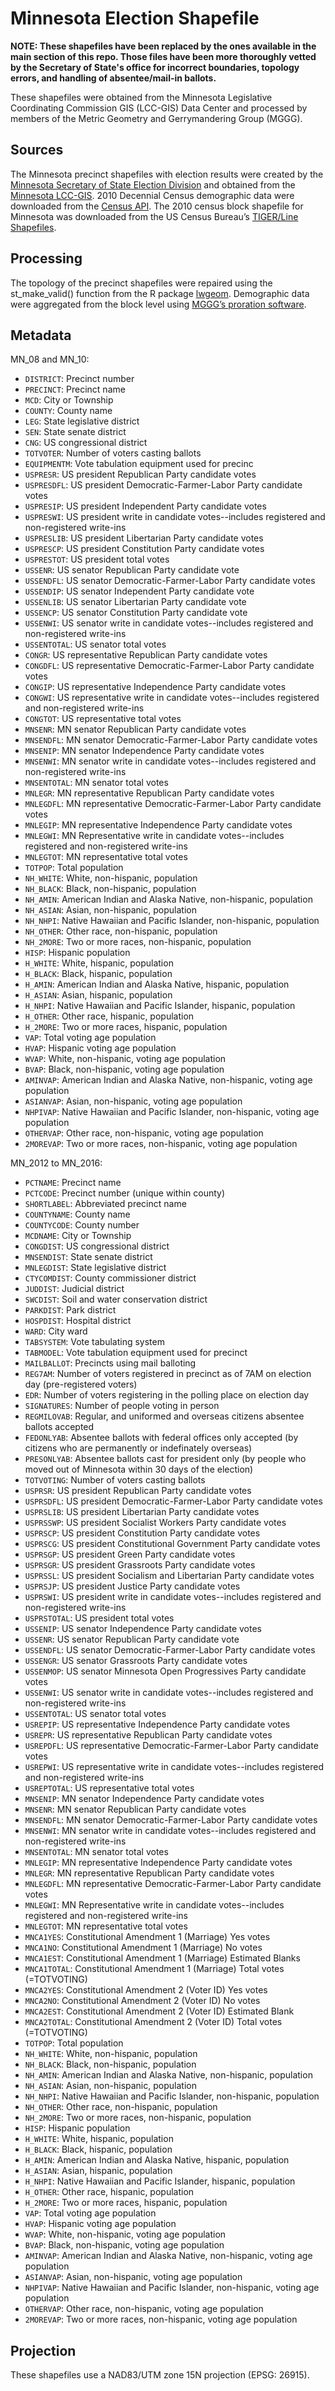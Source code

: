 # Minnesota Election Shapefile
**NOTE: These shapefiles have been replaced by the ones available in the main section of this repo. Those files have been more thoroughly vetted by the Secretary of State's office for incorrect boundaries, topology errors, and handling of absentee/mail-in ballots.**

These shapefiles were obtained from the Minnesota Legislative Coordinating Commission GIS (LCC-GIS) Data Center and processed by members of the Metric Geometry and Gerrymandering Group (MGGG).

## Sources
The Minnesota precinct shapefiles with election results were created by the [Minnesota Secretary of State Election Division](https://www.sos.state.mn.us/elections-voting/) and obtained from the [Minnesota LCC-GIS](https://www.gis.leg.mn/html/download.html). 2010 Decennial Census demographic data were downloaded from the [Census API](https://api.census.gov/data/2010/dec/sf1). The 2010 census block shapefile for Minnesota was downloaded from the US Census Bureau’s [TIGER/Line Shapefiles](https://www.census.gov/geographies/mapping-files/time-series/geo/tiger-line-file.html).

## Processing
The topology of the precinct shapefiles were repaired using the st_make_valid() function from the R package [lwgeom](https://github.com/r-spatial/lwgeom).  Demographic data were aggregated from the block level using [MGGG’s proration software](https://github.com/mggg/maup).

## Metadata
MN_08 and MN_10:
* `DISTRICT`: Precinct number 
* `PRECINCT`: Precinct name
* `MCD`: City or Township 
* `COUNTY`: County name
* `LEG`: State legislative district
* `SEN`: State senate district
* `CNG`: US congressional district
* `TOTVOTER`: Number of voters casting ballots
* `EQUIPMENTM`: Vote tabulation equipment used for precinc
* `USPRESR`: US president Republican Party candidate votes
* `USPRESDFL`: US president Democratic-Farmer-Labor Party candidate votes
* `USPRESIP`: US president Independent Party candidate votes
* `USPRESWI`: US president write in candidate votes--includes registered and non-registered write-ins
* `USPRESLIB`: US president Libertarian Party candidate votes
* `USPRESCP`: US president Constitution Party candidate votes
* `USPRESTOT`: US president total votes
* `USSENR`: US senator Republican Party candidate vote
* `USSENDFL`: US senator Democratic-Farmer-Labor Party candidate votes
* `USSENDIP`: US senator Independent Party candidate vote
* `USSENLIB`: US senator Libertarian Party candidate vote
* `USSENCP`: US senator Constitution Party candidate vote
* `USSENWI`: US senator write in candidate votes--includes registered and non-registered write-ins
* `USSENTOTAL`: US senator total votes
* `CONGR`: US representative Republican Party candidate votes
* `CONGDFL`: US representative Democratic-Farmer-Labor Party candidate votes
* `CONGIP`: US representative Independence Party candidate votes
* `CONGWI`: US representative write in candidate votes--includes registered and non-registered write-ins
* `CONGTOT`: US representative total votes
* `MNSENR`: MN senator Republican Party candidate votes
* `MNSENDFL`: MN senator Democratic-Farmer-Labor Party candidate votes
* `MNSENIP`: MN senator Independence Party candidate votes
* `MNSENWI`: MN senator write in candidate votes--includes registered and non-registered write-ins
* `MNSENTOTAL`: MN senator total votes
* `MNLEGR`: MN representative Republican Party candidate votes
* `MNLEGDFL`: MN representative Democratic-Farmer-Labor Party candidate votes
* `MNLEGIP`: MN representative Independence Party candidate votes
* `MNLEGWI`: MN Representative write in candidate votes--includes registered and non-registered write-ins
* `MNLEGTOT`: MN representative total votes
* `TOTPOP`: Total population 
* `NH_WHITE`: White, non-hispanic, population
* `NH_BLACK`: Black, non-hispanic, population
* `NH_AMIN`: American Indian and Alaska Native, non-hispanic, population
* `NH_ASIAN`: Asian, non-hispanic, population
* `NH_NHPI`: Native Hawaiian and Pacific Islander, non-hispanic, population
* `NH_OTHER`: Other race, non-hispanic, population
* `NH_2MORE`: Two or more races, non-hispanic, population
* `HISP`: Hispanic population
* `H_WHITE`: White, hispanic, population
* `H_BLACK`: Black, hispanic, population
* `H_AMIN`: American Indian and Alaska Native, hispanic, population
* `H_ASIAN`: Asian, hispanic, population
* `H_NHPI`: Native Hawaiian and Pacific Islander, hispanic, population
* `H_OTHER`: Other race, hispanic, population
* `H_2MORE`: Two or more races, hispanic, population
* `VAP`: Total voting age population
* `HVAP`: Hispanic voting age population
* `WVAP`: White, non-hispanic, voting age population
* `BVAP`: Black, non-hispanic, voting age population
* `AMINVAP`: American Indian and Alaska Native, non-hispanic, voting age population
* `ASIANVAP`: Asian, non-hispanic, voting age population
* `NHPIVAP`: Native Hawaiian and Pacific Islander, non-hispanic, voting age population
* `OTHERVAP`: Other race, non-hispanic, voting age population
* `2MOREVAP`: Two or more races, non-hispanic, voting age population

MN_2012 to MN_2016:
* `PCTNAME`: Precinct name
* `PCTCODE`: Precinct number (unique within county)
* `SHORTLABEL`: Abbreviated precinct name
* `COUNTYNAME`: County name
* `COUNTYCODE`: County number
* `MCDNAME`: City or Township 
* `CONGDIST`: US congressional district
* `MNSENDIST`: State senate district
* `MNLEGDIST`: State legislative district
* `CTYCOMDIST`: County commissioner district
* `JUDDIST`: Judicial district
* `SWCDIST`: Soil and water conservation district
* `PARKDIST`: Park district
* `HOSPDIST`: Hospital district
* `WARD`: City ward
* `TABSYSTEM`: Vote tabulating system
* `TABMODEL`: Vote tabulation equipment used for precinct
* `MAILBALLOT`: Precincts using mail balloting
* `REG7AM`: Number of voters registered in precinct as of 7AM on election day (pre-registered voters)
* `EDR`: Number of voters registering in the polling place on election day
* `SIGNATURES`: Number of people voting in person
* `REGMILOVAB`: Regular, and uniformed and overseas citizens absentee ballots accepted
* `FEDONLYAB`: Absentee ballots with federal offices only accepted (by citizens who are permanently or indefinately overseas)
* `PRESONLYAB`: Absentee ballots cast for president only (by people who moved out of Minnesota within 30 days of the election)
* `TOTVOTING`: Number of voters casting ballots
* `USPRSR`: US president Republican Party candidate votes
* `USPRSDFL`: US president Democratic-Farmer-Labor Party candidate votes
* `USPRSLIB`: US president Libertarian Party candidate votes
* `USPRSSWP`: US president Socialist Workers Party candidate votes
* `USPRSCP`: US president Constitution Party candidate votes
* `USPRSCG`: US president Constitutional Government Party candidate votes
* `USPRSGP`: US president Green Party candidate votes
* `USPRSGR`: US president Grassroots Party candidate votes
* `USPRSSL`: US president Socialism and Libertarian Party candidate votes
* `USPRSJP`: US president Justice Party candidate votes
* `USPRSWI`: US president write in candidate votes--includes registered and non-registered write-ins
* `USPRSTOTAL`: US president total votes
* `USSENIP`: US senator Independence Party candidate votes
* `USSENR`: US senator Republican Party candidate vote
* `USSENDFL`: US senator Democratic-Farmer-Labor Party candidate votes
* `USSENGR`: US senator Grassroots Party candidate votes
* `USSENMOP`: US senator Minnesota Open Progressives Party candidate votes
* `USSENWI`: US senator write in candidate votes--includes registered and non-registered write-ins
* `USSENTOTAL`: US senator total votes
* `USREPIP`: US representative Independence Party candidate votes
* `USREPR`: US representative Republican Party candidate votes
* `USREPDFL`: US representative Democratic-Farmer-Labor Party candidate votes
* `USREPWI`: US representative write in candidate votes--includes registered and non-registered write-ins
* `USREPTOTAL`: US representative total votes
* `MNSENIP`: MN senator Independence Party candidate votes
* `MNSENR`: MN senator Republican Party candidate votes
* `MNSENDFL`: MN senator Democratic-Farmer-Labor Party candidate votes
* `MNSENWI`: MN senator write in candidate votes--includes registered and non-registered write-ins
* `MNSENTOTAL`: MN senator total votes
* `MNLEGIP`: MN representative Independence Party candidate votes
* `MNLEGR`: MN representative Republican Party candidate votes
* `MNLEGDFL`: MN representative Democratic-Farmer-Labor Party candidate votes
* `MNLEGWI`: MN Representative write in candidate votes--includes registered and non-registered write-ins
* `MNLEGTOT`: MN representative total votes
* `MNCA1YES`: Constitutional Amendment 1 (Marriage) Yes votes
* `MNCA1NO`: Constitutional Amendment 1 (Marriage) No votes
* `MNCA1EST`: Constitutional Amendment 1 (Marriage) Estimated Blanks
* `MNCA1TOTAL`: Constitutional Amendment 1 (Marriage) Total votes (=TOTVOTING)
* `MNCA2YES`: Constitutional Amendment 2 (Voter ID) Yes votes
* `MNCA2NO`: Constitutional Amendment 2 (Voter ID) No votes
* `MNCA2EST`: Constitutional Amendment 2 (Voter ID) Estimated Blank
* `MNCA2TOTAL`: Constitutional Amendment 2 (Voter ID) Total votes (=TOTVOTING)
* `TOTPOP`: Total population 
* `NH_WHITE`: White, non-hispanic, population
* `NH_BLACK`: Black, non-hispanic, population
* `NH_AMIN`: American Indian and Alaska Native, non-hispanic, population
* `NH_ASIAN`: Asian, non-hispanic, population
* `NH_NHPI`: Native Hawaiian and Pacific Islander, non-hispanic, population
* `NH_OTHER`: Other race, non-hispanic, population
* `NH_2MORE`: Two or more races, non-hispanic, population
* `HISP`: Hispanic population
* `H_WHITE`: White, hispanic, population
* `H_BLACK`: Black, hispanic, population
* `H_AMIN`: American Indian and Alaska Native, hispanic, population
* `H_ASIAN`: Asian, hispanic, population
* `H_NHPI`: Native Hawaiian and Pacific Islander, hispanic, population
* `H_OTHER`: Other race, hispanic, population
* `H_2MORE`: Two or more races, hispanic, population
* `VAP`: Total voting age population
* `HVAP`: Hispanic voting age population
* `WVAP`: White, non-hispanic, voting age population
* `BVAP`: Black, non-hispanic, voting age population
* `AMINVAP`: American Indian and Alaska Native, non-hispanic, voting age population
* `ASIANVAP`: Asian, non-hispanic, voting age population
* `NHPIVAP`: Native Hawaiian and Pacific Islander, non-hispanic, voting age population
* `OTHERVAP`: Other race, non-hispanic, voting age population
* `2MOREVAP`: Two or more races, non-hispanic, voting age population


## Projection
These shapefiles use a NAD83/UTM zone 15N projection (EPSG: 26915).

